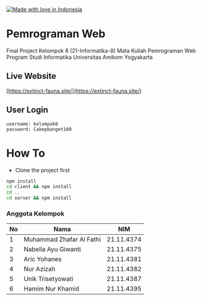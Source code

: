 [![Made with love in Indonesia](https://madewithlove.now.sh/id?heart=true&template=for-the-badge)](https://github.com/furaihan/fp-pemrog-web)


# Pemrograman Web
Final Project Kelompok 8 (21-Informatika-8) Mata Kuliah Pemrograman Web Program Studi Informatika Universitas Amikom Yogyakarta

## Live Website
[https://extinct-fauna.site/](https://extinct-fauna.site/)

## User Login
```
username: kelompok8
password: Cakepbanget100
```


# How To
- Clone the project first
```sh
npm install
cd client && npm install
cd ..
cd server && npm install
```
### Anggota Kelompok
|**No**| **Nama** | **NIM** |
|---|------|-----|
| 1 | Muhammad Zhafar Al Fathi | 21.11.4374 |
| 2 | Nabella Ayu Giwanti | 21.11.4375 |
| 3 | Aric Yohanes | 21.11.4381 |
| 4 | Nur Azizah | 21.11.4382 |
| 5 | Unik Trisetyowati | 21.11.4387 |
| 6 | Hamim Nur Khamid | 21.11.4395 |
